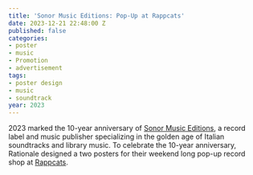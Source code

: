 ```yaml
---
title: 'Sonor Music Editions: Pop-Up at Rappcats'
date: 2023-12-21 22:48:00 Z
published: false
categories:
- poster
- music
- Promotion
- advertisement
tags:
- poster design
- music
- soundtrack
year: 2023
---
```


2023 marked the 10-year anniversary of [Sonor Music Editions](https://sonormusiceditions.com), a record label and music publisher specializing in the golden age of Italian soundtracks and library music. To celebrate the 10-year anniversary, Rationale designed a two posters for their weekend long pop-up record shop at [Rappcats](https://rappcats.com).